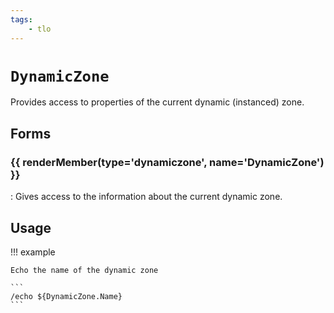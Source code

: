 ```yaml
---
tags:
    - tlo
---
```

# `DynamicZone`

<!--tlo-desc-start-->
Provides access to properties of the current dynamic (instanced) zone.
<!--tlo-desc-end-->
## Forms
<!--tlo-forms-start-->
### {{ renderMember(type='dynamiczone', name='DynamicZone') }}

:   Gives access to the information about the current dynamic zone.
<!--tlo-forms-end-->

## Usage

!!! example

    Echo the name of the dynamic zone

    ```
    /echo ${DynamicZone.Name}
    ```

<!--tlo-linkrefs-start-->
[dynamiczone]: ../data-types/datatype-dynamiczone.md
<!--tlo-linkrefs-end-->
